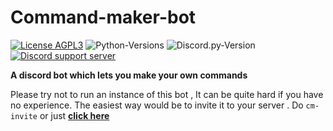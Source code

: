 # Command-maker-bot

[![License AGPL3](https://img.shields.io/github/license/albertopoljak/Licensy?color=red)](LICENSE.md)
![Python-Versions](https://img.shields.io/badge/python-3.7-blue?style=flat-square)
![Discord.py-Version](https://img.shields.io/badge/discord.py-1.3.3-blue?style=flat-square)
[![Discord support server](https://img.shields.io/discord/613844667611611332?color=%237289DA&label=Support%20Server&logo=discord)](https://discord.gg/MAJZ3cz)


**A discord bot which lets you make your own commands**

Please try not to run an instance of this bot , It can be quite hard if you have no experience. The easiest way would be to invite it to your server . Do `cm-invite` or just [**__click here__**](https://discord.com/oauth2/authorize?client_id=717062311755513976&scope=bot&permissions=523336)


